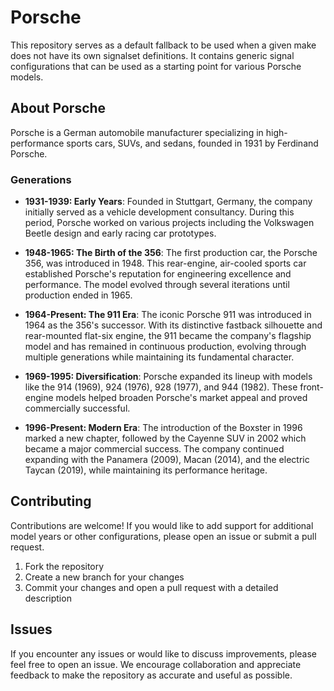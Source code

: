 # Porsche

This repository serves as a default fallback to be used when a given make does not have its own signalset definitions. It contains generic signal configurations that can be used as a starting point for various Porsche models.

## About Porsche

Porsche is a German automobile manufacturer specializing in high-performance sports cars, SUVs, and sedans, founded in 1931 by Ferdinand Porsche.

### Generations

- **1931-1939: Early Years**: Founded in Stuttgart, Germany, the company initially served as a vehicle development consultancy. During this period, Porsche worked on various projects including the Volkswagen Beetle design and early racing car prototypes.

- **1948-1965: The Birth of the 356**: The first production car, the Porsche 356, was introduced in 1948. This rear-engine, air-cooled sports car established Porsche's reputation for engineering excellence and performance. The model evolved through several iterations until production ended in 1965.

- **1964-Present: The 911 Era**: The iconic Porsche 911 was introduced in 1964 as the 356's successor. With its distinctive fastback silhouette and rear-mounted flat-six engine, the 911 became the company's flagship model and has remained in continuous production, evolving through multiple generations while maintaining its fundamental character.

- **1969-1995: Diversification**: Porsche expanded its lineup with models like the 914 (1969), 924 (1976), 928 (1977), and 944 (1982). These front-engine models helped broaden Porsche's market appeal and proved commercially successful.

- **1996-Present: Modern Era**: The introduction of the Boxster in 1996 marked a new chapter, followed by the Cayenne SUV in 2002 which became a major commercial success. The company continued expanding with the Panamera (2009), Macan (2014), and the electric Taycan (2019), while maintaining its performance heritage.

## Contributing

Contributions are welcome! If you would like to add support for additional model years or other configurations, please open an issue or submit a pull request.

1. Fork the repository
2. Create a new branch for your changes
3. Commit your changes and open a pull request with a detailed description

## Issues

If you encounter any issues or would like to discuss improvements, please feel free to open an issue. We encourage collaboration and appreciate feedback to make the repository as accurate and useful as possible.
